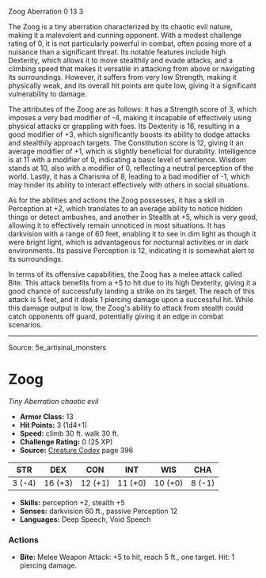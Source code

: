 <MonsterName/>Zoog</MonsterName>
<CreatureType/>Aberration</CreatureType>
<CR/>0</CR>
<AC/>13</AC>
<HP/>3</HP>
<summary>The Zoog is a tiny aberration characterized by its chaotic evil nature, making it a malevolent and cunning opponent. With a modest challenge rating of 0, it is not particularly powerful in combat, often posing more of a nuisance than a significant threat. Its notable features include high Dexterity, which allows it to move stealthily and evade attacks, and a climbing speed that makes it versatile in attacking from above or navigating its surroundings. However, it suffers from very low Strength, making it physically weak, and its overall hit points are quite low, giving it a significant vulnerability to damage. </summary>

<detail>

The attributes of the Zoog are as follows: it has a Strength score of 3, which imposes a very bad modifier of -4, making it incapable of effectively using physical attacks or grappling with foes. Its Dexterity is 16, resulting in a good modifier of +3, which significantly boosts its ability to dodge attacks and stealthily approach targets. The Constitution score is 12, giving it an average modifier of +1, which is slightly beneficial for durability. Intelligence is at 11 with a modifier of 0, indicating a basic level of sentience. Wisdom stands at 10, also with a modifier of 0, reflecting a neutral perception of the world. Lastly, it has a Charisma of 8, leading to a bad modifier of -1, which may hinder its ability to interact effectively with others in social situations.

As for the abilities and actions the Zoog possesses, it has a skill in Perception at +2, which translates to an average ability to notice hidden things or detect ambushes, and another in Stealth at +5, which is very good, allowing it to effectively remain unnoticed in most situations. It has darkvision with a range of 60 feet, enabling it to see in dim light as though it were bright light, which is advantageous for nocturnal activities or in dark environments. Its passive Perception is 12, indicating it is somewhat alert to its surroundings.

In terms of its offensive capabilities, the Zoog has a melee attack called Bite. This attack benefits from a +5 to hit due to its high Dexterity, giving it a good chance of successfully landing a strike on its target. The reach of this attack is 5 feet, and it deals 1 piercing damage upon a successful hit. While this damage output is low, the Zoog's ability to attack from stealth could catch opponents off guard, potentially giving it an edge in combat scenarios.</detail>



---

Source: 5e_artisinal_monsters

# Zoog

*Tiny* *Aberration* *chaotic evil*

- **Armor Class:** 13
- **Hit Points:** 3 (1d4+1)
- **Speed:** climb 30 ft. walk 30 ft.
- **Challenge Rating:** 0 (25 XP)
- **Source:** [Creature Codex](https://koboldpress.com/kpstore/product/creature-codex-for-5th-edition-dnd) page 396

| STR | DEX | CON | INT | WIS | CHA |
| --- | --- | --- | --- | --- | --- |
| 3 (-4) | 16 (+3) | 12 (+1) | 11 (+0) | 10 (+0) | 8 (-1) |

- **Skills:** perception +2, stealth +5
- **Senses:** darkvision 60 ft., passive Perception 12
- **Languages:** Deep Speech, Void Speech

### Actions

- **Bite:** Melee Weapon Attack: +5 to hit, reach 5 ft., one target. Hit: 1 piercing damage.




